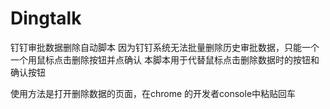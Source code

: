 # Dingtalk
钉钉审批数据删除自动脚本
因为钉钉系统无法批量删除历史审批数据，只能一个一个用鼠标点击删除按钮并点确认
本脚本用于代替鼠标点击删除数据时的按钮和确认按钮


使用方法是打开删除数据的页面，在chrome 的开发者console中粘贴回车
